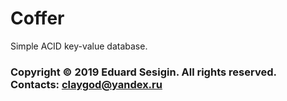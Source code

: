 # Coffer

Simple ACID key-value database.

### Copyright © 2019 Eduard Sesigin. All rights reserved. Contacts: <claygod@yandex.ru>
